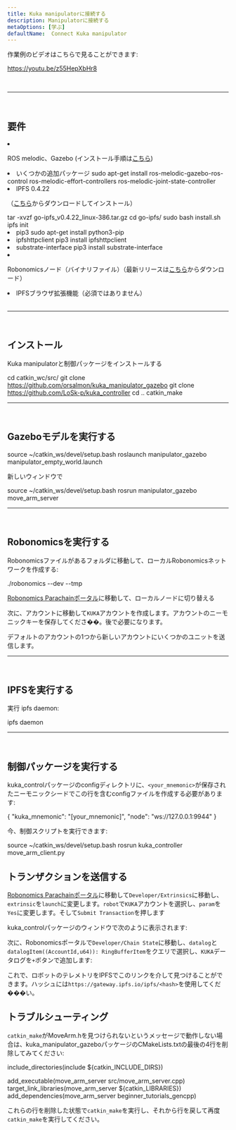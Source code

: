 ```yaml
---
title: Kuka manipulatorに接続する
description: Manipulatorに接続する
metaOptions: [学ぶ]
defaultName:  Connect Kuka manipulator
---
```


作業例のビデオはこちらで見ることができます:

https://youtu.be/z55HepXbHr8

<br/>

***

<br/>

## 要件

<List>

<li class="flex">

ROS melodic、Gazebo (インストール手順は[こちら](http://wiki.ros.org/melodic/インストール/Ubuntu))
</li>

<li>いくつかの追加パッケージ

<LessonCodeWrapper language="bash" codeClass="big-code">
sudo apt-get install ros-melodic-gazebo-ros-control ros-melodic-effort-controllers ros-melodic-joint-state-controller
</LessonCodeWrapper>

</li>

<li> IPFS 0.4.22 

（[こちら](https://www.npackd.org/p/ipfs/0.4.22)からダウンロードしてインストール）

<LessonCodeWrapper language="bash" codeClass="big-code">
tar -xvzf go-ipfs_v0.4.22_linux-386.tar.gz
cd go-ipfs/
sudo bash install.sh
ipfs init
</LessonCodeWrapper>

</li>

<li>pip3

<LessonCodeWrapper language="bash">
sudo apt-get install python3-pip
</LessonCodeWrapper>

</li>

<li>ipfshttpclient

<LessonCodeWrapper language="bash">
pip3 install ipfshttpclient
</LessonCodeWrapper>

</li>

<li>substrate-interface

<LessonCodeWrapper language="bash">
pip3 install substrate-interface
</LessonCodeWrapper>

</li>

<li class="flex">

Robonomicsノード（バイナリファイル）（最新リリースは[こちら](https://github.com/airalab/robonomics/releases)からダウンロード）

</li>

<li>IPFSブラウザ拡張機能（必須ではありません）</li>

</List>

<br/>

***

<br/>

## インストール
Kuka manipulatorと制御パッケージをインストールする

<LessonCodeWrapper language="bash" codeClass="big-code">cd catkin_wc/src/
git clone https://github.com/orsalmon/kuka_manipulator_gazebo
git clone https://github.com/LoSk-p/kuka_controller
cd ..
catkin_make</LessonCodeWrapper>

***

<br/>

## Gazeboモデルを実行する

<LessonCodeWrapper language="bash" codeClass="big-code">
source ~/catkin_ws/devel/setup.bash
roslaunch manipulator_gazebo manipulator_empty_world.launch
</LessonCodeWrapper>

新しいウィンドウで

<LessonCodeWrapper language="bash">
source ~/catkin_ws/devel/setup.bash
rosrun manipulator_gazebo move_arm_server
</LessonCodeWrapper>

<LessonImages imageClasses="mb" src="kuka/1.png" alt="model"/>

***

<br/>

## Robonomicsを実行する
Robonomicsファイルがあるフォルダに移動して、ローカルRobonomicsネットワークを作成する:

<LessonCodeWrapper language="bash">
./robonomics --dev --tmp
</LessonCodeWrapper>

<LessonImages imageClasses="mb" src="kuka/robonomics.png" alt="robonomics"/>

[Robonomics Parachainポータル](https://polkadot.js.org/apps/?rpc=wss%3A%2F%2Fkusama.rpc.robonomics.network%2F#/)に移動して、ローカルノードに切り替える

<LessonImages imageClasses="mb" src="kuka/local.png" alt="local"/>

次に、アカウントに移動して`KUKA`アカウントを作成します。アカウントのニーモニックキーを保存してくださ��。後で必要になります。 


<LessonImages imageClasses="mb" src="kuka/create_acc.png" alt="acc"/>

デフォルトのアカウントの1つから新しいアカウントにいくつかのユニットを送信します。

<LessonImages imageClasses="mb" src="kuka/send_money.png" alt="accs"/>

***
<br/>

## IPFSを実行する
実行 ipfs daemon:

<LessonCodeWrapper language="bash">
ipfs daemon
</LessonCodeWrapper>

***

</br>

## 制御パッケージを実行する
kuka_controlパッケージのconfigディレクトリに、`<your_mnemonic>`が保存されたニーモニックシードでこの行を含むconfigファイルを作成する必要があります:

<LessonCodeWrapper language="bash">
{
    "kuka_mnemonic": "[your_mnemonic]",
    "node": "ws://127.0.0.1:9944"
}
</LessonCodeWrapper>


今、制御スクリプトを実行できます:

<LessonCodeWrapper language="bash">
source ~/catkin_ws/devel/setup.bash
rosrun kuka_controller move_arm_client.py
</LessonCodeWrapper>

<LessonImages imageClasses="mb" src="kuka/run.png" alt="control"/>

## トランザクションを送信する
[Robonomics Parachainポータル](https://polkadot.js.org/apps/?rpc=wss%3A%2F%2Fkusama.rpc.robonomics.network%2F#/)に移動して`Developer/Extrinsics`に移動し、`extrinsic`を`launch`に変更します。`robot`で`KUKA`アカウントを選択し、`param`を`Yes`に変更します。そして`Submit Transaction`を押します

<LessonImages imageClasses="mb" src="kuka/launch.png" alt="transaction"/>

kuka_controlパッケージのウィンドウで次のように表示されます:

<LessonImages imageClasses="mb" src="kuka/res.png" alt="done"/>

次に、Robonomicsポータルで`Developer/Chain State`に移動し、`datalog`と`datalogItem((AccountId,u64)): RingBufferItem`をクエリで選択し、`KUKA`データログを`+`ボタンで追加します:

<LessonImages imageClasses="mb" src="kuka/datalog.png" alt="datalog"/>

これで、ロボットのテレメトリをIPFSでこのリンクを介して見つけることができます。ハッシュには`https://gateway.ipfs.io/ipfs/<hash>`を使用してくだ���い。

## トラブルシューティング

`catkin_make`がMoveArm.hを見つけられないというメッセージで動作しない場合は、kuka_manipulator_gazeboパッケージのCMakeLists.txtの最後の4行を削除してみてください:

<LessonCodeWrapper language="yaml">
include_directories(include ${catkin_INCLUDE_DIRS})

add_executable(move_arm_server src/move_arm_server.cpp)
target_link_libraries(move_arm_server ${catkin_LIBRARIES})
add_dependencies(move_arm_server beginner_tutorials_gencpp)
</LessonCodeWrapper>

これらの行を削除した状態で`catkin_make`を実行し、それから行を戻して再度`catkin_make`を実行してください。